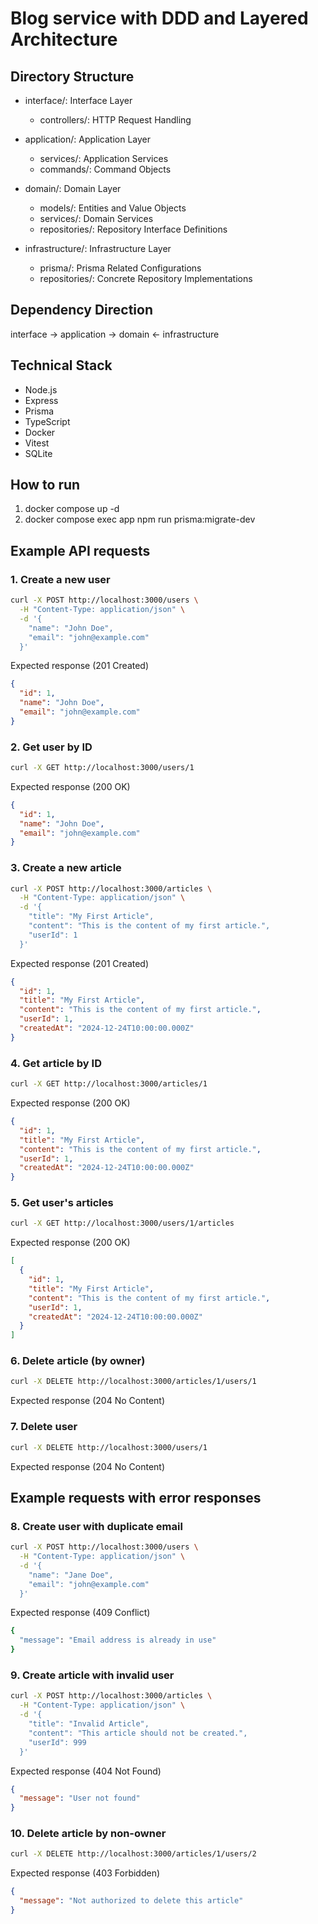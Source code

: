 # Blog service with DDD and Layered Architecture
## Directory Structure

- interface/: Interface Layer

    - controllers/: HTTP Request Handling

- application/: Application Layer

    - services/: Application Services
    - commands/: Command Objects
  
- domain/: Domain Layer

    - models/: Entities and Value Objects
    - services/: Domain Services
    - repositories/: Repository Interface Definitions


- infrastructure/: Infrastructure Layer

    - prisma/: Prisma Related Configurations
    - repositories/: Concrete Repository Implementations

## Dependency Direction
interface → application → domain ← infrastructure

## Technical Stack
- Node.js
- Express
- Prisma
- TypeScript
- Docker
- Vitest
- SQLite

## How to run
1. docker compose up -d
2. docker compose exec app npm run prisma:migrate-dev


## Example API requests

### 1. Create a new user
```bash
curl -X POST http://localhost:3000/users \
  -H "Content-Type: application/json" \
  -d '{
    "name": "John Doe",
    "email": "john@example.com"
  }'
```

Expected response (201 Created)
```json
{
  "id": 1,
  "name": "John Doe",
  "email": "john@example.com"
}
```

### 2. Get user by ID
```bash
curl -X GET http://localhost:3000/users/1
```

Expected response (200 OK)
```json
{
  "id": 1,
  "name": "John Doe",
  "email": "john@example.com"
}
```

###  3. Create a new article
```bash
curl -X POST http://localhost:3000/articles \
  -H "Content-Type: application/json" \
  -d '{
    "title": "My First Article",
    "content": "This is the content of my first article.",
    "userId": 1
  }'
```

Expected response (201 Created)
```json
{
  "id": 1,
  "title": "My First Article",
  "content": "This is the content of my first article.",
  "userId": 1,
  "createdAt": "2024-12-24T10:00:00.000Z"
}
```

### 4. Get article by ID
```bash
curl -X GET http://localhost:3000/articles/1
```

Expected response (200 OK)
```json
{
  "id": 1,
  "title": "My First Article",
  "content": "This is the content of my first article.",
  "userId": 1,
  "createdAt": "2024-12-24T10:00:00.000Z"
}
```

### 5. Get user's articles
```bash
curl -X GET http://localhost:3000/users/1/articles
```

Expected response (200 OK)

```json
[
  {
    "id": 1,
    "title": "My First Article",
    "content": "This is the content of my first article.",
    "userId": 1,
    "createdAt": "2024-12-24T10:00:00.000Z"
  }
]
```

### 6. Delete article (by owner)
```bash
curl -X DELETE http://localhost:3000/articles/1/users/1
```
Expected response (204 No Content)

### 7. Delete user
```bash
curl -X DELETE http://localhost:3000/users/1
```

Expected response (204 No Content)

## Example requests with error responses

### 8. Create user with duplicate email
```bash
curl -X POST http://localhost:3000/users \
  -H "Content-Type: application/json" \
  -d '{
    "name": "Jane Doe",
    "email": "john@example.com"
  }'
```

Expected response (409 Conflict)
```bash
{
  "message": "Email address is already in use"
}
```

### 9. Create article with invalid user
```bash
curl -X POST http://localhost:3000/articles \
  -H "Content-Type: application/json" \
  -d '{
    "title": "Invalid Article",
    "content": "This article should not be created.",
    "userId": 999
  }'
```

Expected response (404 Not Found)
```json
{
  "message": "User not found"
}
```

### 10. Delete article by non-owner
```bash
curl -X DELETE http://localhost:3000/articles/1/users/2
```

Expected response (403 Forbidden)
```json
{
  "message": "Not authorized to delete this article"
}
```